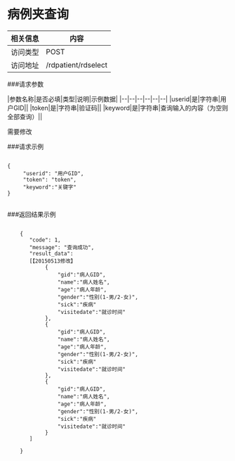# 病例夹查询
|相关信息|内容|
|--|--|
|访问类型|POST|
|访问地址|/rdpatient/rdselect|

###请求参数

|参数名称|是否必填|类型|说明|示例数据|
|--|--|--|--|--|--|
|userid|是|字符串|用户GID||
|token|是|字符串|验证码||
|keyword|是|字符串|查询输入的内容（为空则全部查询）||

需要修改

###请求示例
<pre>
<code>
{
     "userid": "用户GID",
     "token": "token",
     "keyword":"关键字"
}
</code>
</pre>

###返回结果示例

<pre>
<code>
    {
       "code": 1,
       "message": "查询成功",
       "result_data":
       [【20150513修改】
            {
                "gid":"病人GID",
                "name":"病人姓名",
                "age":"病人年龄",
                "gender":"性别(1-男/2-女)",
                "sick":"疾病"
                "visitedate":"就诊时间"
            },
            {
                "gid":"病人GID",
                "name":"病人姓名",
                "age":"病人年龄",
                "gender":"性别(1-男/2-女)",
                "sick":"疾病"
                "visitedate":"就诊时间"
            },
            {
                "gid":"病人GID",
                "name":"病人姓名",
                "age":"病人年龄",
                "gender":"性别(1-男/2-女)",
                "sick":"疾病"
                "visitedate":"就诊时间"
            }
       ]

    }



</code>
</pre>

